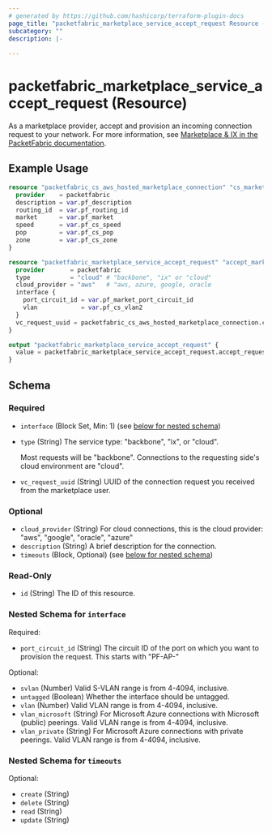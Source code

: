 ```yaml
---
# generated by https://github.com/hashicorp/terraform-plugin-docs
page_title: "packetfabric_marketplace_service_accept_request Resource - terraform-provider-packetfabric"
subcategory: ""
description: |-
  
---
```


# packetfabric_marketplace_service_accept_request (Resource)

As a marketplace provider, accept and provision an incoming connection request to your network.  For more information, see [Marketplace & IX in the PacketFabric documentation](https://docs.packetfabric.com/eco/). 


## Example Usage

```terraform
resource "packetfabric_cs_aws_hosted_marketplace_connection" "cs_marketplace_conn1" {
  provider    = packetfabric
  description = var.pf_description
  routing_id  = var.pf_routing_id
  market      = var.pf_market
  speed       = var.pf_cs_speed
  pop         = var.pf_cs_pop
  zone        = var.pf_cs_zone
}

resource "packetfabric_marketplace_service_accept_request" "accept_marketplace_request" {
  provider       = packetfabric
  type           = "cloud" # "backbone", "ix" or "cloud"
  cloud_provider = "aws"   # "aws, azure, google, oracle
  interface {
    port_circuit_id = var.pf_market_port_circuit_id
    vlan            = var.pf_cs_vlan2
  }
  vc_request_uuid = packetfabric_cs_aws_hosted_marketplace_connection.cs_marketplace_conn1.id
}

output "packetfabric_marketplace_service_accept_request" {
  value = packetfabric_marketplace_service_accept_request.accept_request_aws
}
```

<!-- schema generated by tfplugindocs -->
## Schema

### Required

- `interface` (Block Set, Min: 1) (see [below for nested schema](#nestedblock--interface))
- `type` (String) The service type: "backbone", "ix", or "cloud".

	Most requests will be "backbone". Connections to the requesting side's cloud environment are "cloud".
- `vc_request_uuid` (String) UUID of the connection request you received from the marketplace user.

### Optional

- `cloud_provider` (String) For cloud connections, this is the cloud provider: "aws", "google", "oracle", "azure"
- `description` (String) A brief description for the connection.
- `timeouts` (Block, Optional) (see [below for nested schema](#nestedblock--timeouts))

### Read-Only

- `id` (String) The ID of this resource.

<a id="nestedblock--interface"></a>
### Nested Schema for `interface`

Required:

- `port_circuit_id` (String) The circuit ID of the port on which you want to provision the request. This starts with "PF-AP-"

Optional:

- `svlan` (Number) Valid S-VLAN range is from 4-4094, inclusive.
- `untagged` (Boolean) Whether the interface should be untagged.
- `vlan` (Number) Valid VLAN range is from 4-4094, inclusive.
- `vlan_microsoft` (String) For Microsoft Azure connections with Microsoft (public) peerings. Valid VLAN range is from 4-4094, inclusive.
- `vlan_private` (String) For Microsoft Azure connections with private peerings. Valid VLAN range is from 4-4094, inclusive.


<a id="nestedblock--timeouts"></a>
### Nested Schema for `timeouts`

Optional:

- `create` (String)
- `delete` (String)
- `read` (String)
- `update` (String)


